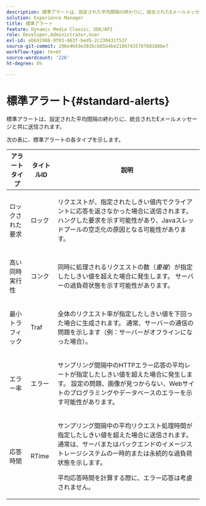 ```yaml
---
description: 標準アラートは、設定された平均間隔の終わりに、統合されたEメールメッセージと共に送信されます。
solution: Experience Manager
title: 標準アラート
feature: Dynamic Media Classic、SDK/API
role: Developer,Administrator,User
exl-id: eb691988-9f03-463f-bed5-2c230431f537
source-git-commit: 206e4643e3926cb85b4be2189743578f88180be7
workflow-type: tm+mt
source-wordcount: '226'
ht-degree: 0%

---
```


# 標準アラート{#standard-alerts}

標準アラートは、設定された平均間隔の終わりに、統合されたEメールメッセージと共に送信されます。

次の表に、標準アラートの各タイプを示します。

<table id="table_02611F1B920E48A6973BFA969CA564EB"> 
 <thead> 
  <tr> 
   <th class="entry"> <b>アラートタイプ</b> </th> 
   <th class="entry"> <b>タイトルID</b> </th> 
   <th class="entry"> <b>説明</b> </th> 
  </tr> 
 </thead>
 <tbody> 
  <tr> 
   <td> <p>ロックされた要求 </p> </td> 
   <td> <p>ロック </p> </td> 
   <td> <p>リクエストが、指定されたしきい値内でクライアントに応答を返さなかった場合に送信されます。 ハングした要求を示す可能性があり、Javaスレッドプールの空乏化の原因となる可能性があります。 </p> </td> 
  </tr> 
  <tr> 
   <td> <p>高い同時実行性 </p> </td> 
   <td> <p>コンク </p> </td> 
   <td> 同時に処理されるリクエストの数（<i>重複</i>）が指定したしきい値を超えた場合に発生します。 サーバーの過負荷状態を示す可能性があります。 </td> 
  </tr> 
  <tr> 
   <td> <p>最小トラフィック </p> </td> 
   <td> <p>Traf </p> </td> 
   <td> <p>全体のリクエスト率が指定したしきい値を下回った場合に生成されます。 通常、サーバーの通信の問題を示します（例：サーバーがオフラインになった場合）。 </p> </td> 
  </tr> 
  <tr> 
   <td> <p>エラー率 </p> </td> 
   <td> <p>エラー </p> </td> 
   <td> <p>サンプリング間隔中のHTTPエラー応答の平均レートが指定したしきい値を超えた場合に発生します。 設定の問題、画像が見つからない、Webサイトのプログラミングやデータベースのエラーを示す可能性があります。 </p> </td> 
  </tr> 
  <tr> 
   <td> <p>応答時間 </p> </td> 
   <td> <p>RTime </p> </td> 
   <td> <p>サンプリング間隔中の平均リクエスト処理時間が指定したしきい値を超えた場合に送信されます。 通常は、サーバまたはバックエンドのイメージストレージシステムの一時的または永続的な過負荷状態を示します。 </p> <p>平均応答時間を計算する際に、エラー応答は考慮されません。 </p> </td> 
  </tr> 
 </tbody> 
</table>
